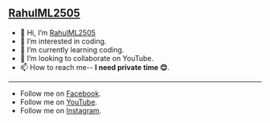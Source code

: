 ## [RahulML2505](https://github.com/RahulML2505)
- 👋 Hi, I’m [RahulML2505](https://github.com/RahulML2505)
- 👀 I’m interested in coding.
- 🌱 I’m currently learning coding.
- 💞️ I’m looking to collaborate on YouTube.
- 📫 How to reach me-- **I need private time 😊**.
------------------------------------------------------------------------------------------------------------------------------
- Follow me on [Facebook](https://www.facebook.com/RahulML25).
- Follow me on [YouTube](https://youtube.com/channel/UCG_NXFxjczUzpq1sVWNfMEw).
- Follow me on [Instagram](https://www.instagram.com/rahulml2505/).

<!---
RahulML2505GitHub/RahulML2505GitHub is a ✨ special ✨ repository because its `README.md` (this file) appears on your GitHub profile.
You can click the Preview link to take a look at your changes.
--->
